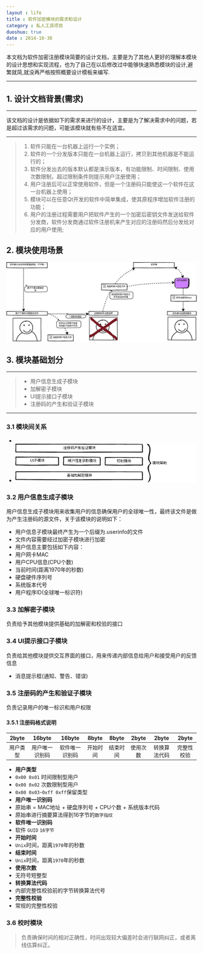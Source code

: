 ```yaml
---
layout : life
title : 软件加密模块的需求和设计
category : 私人工具项目
duoshuo: true
date : 2014-10-30
---
```


<!-- more -->

>
本文档为软件加密注册模块简要的设计文档，主要是为了其他人更好的理解本模块的设计思想和实现流程，也为了自己在以后修改过中能够快速熟悉模块的设计,避繁就简,就没再严格按照概要设计模板来编写.


******

## 1. 设计文档背景(需求)

******
该文档的设计是依据如下的需求来进行的设计，主要是为了解决需求中的问题，若是超过该需求的问题，可能该模块就有些不在适宜。

******

> 1. 软件只能在一台机器上运行一个实例；
> 2. 软件的一个分发版本只能在一台机器上运行，拷贝到其他机器是不能运行的；
> 3. 软件分发出去的版本默认都是演示版本，有功能限制、时间限制、使用次数限制，超过限制条件则提示用户注册使用；
> 4. 用户注册后可以正常使用软件，但是一个注册码只能使这一个软件在这一台机器上使用；
> 5. 模块可以在任意Qt开发的软件中简单集成，使其原程序增加软件注册的功能；
> 6. 用户的注册过程需要用户把软件产生的一个加密后密钥文件发送给软件分发商，软件分发商通过软件注册机来产生对应的注册码然后分发给对应的用户使用;


## 2. 模块使用场景

![软件总体架构图](/res/img/blog/软件加密模块文档资源/软件加密模块架构设计图.png)


## 3. 模块基础划分

******

> * 用户信息生成子模块
> * 加解密子模块
> * UI提示接口子模块
> * 注册码的产生和验证子模块

******

### 3.1 模块间关系

* 
 * ![软件模块架构图](/res/img/blog/软件加密模块文档资源/软件加密模块模块架构图.png)


### 3.2 用户信息生成子模块

> 
用户信息生成子模块用来收集用户的信息确保用户的全球唯一性，最终该文件是做为产生注册码的源文件，关于该模块的说明如下：

* 用户信息子模块最终产生为一个后缀为.userinfo的文件
* 文件内容需要经过加密子模块进行加密
* 用户信息主要包括如下内容：
 * 用户网卡MAC
 * 用户CPU信息(CPU个数)
 * 当前时间(距离1970年的秒数)
 * 硬盘硬件序列号
 * 系统版本代号
 * 用户程序ID(全球唯一标识符)


### 3.3 加解密子模块

> 
负责给予其他模块提供基础的加解密和校验的接口

### 3.4 UI提示接口子模块

>
负责给其他模块提供交互界面的接口，用来传递内部信息给用户和接受用户的反馈信息

* 消息提示框(通知、警告、错误)

### 3.5 注册码的产生和验证子模块

>
负责记录用户的唯一标识和用户权限

#### 3.5.1 注册码格式说明

|2byte|16byte|16byte|8byte|8byte|2byte|2byte|2byte|
|:--------:|:--------:|:--------:|:--------:|:--------:|:--------:|:--------:|:--------:|
|用户类型|用户唯一识别码|软件唯一识别码|开始时间|结束时间|使用次数|转换算法代码|完整性校验|

* **用户类型**
 * ```0x00 0x01``` 时间限制型用户
 * ```0x00 0x02``` 次数限制型用户
 * ```0x00 0x03```-```0xff 0xff```保留类型 
* **用户唯一识别码**
 * 原始串 = MAC地址 + 硬盘序列号 + CPU个数 + 系统版本代码
 * 原始串进行摘要算法得到16字节的```数字指纹```
* **软件唯一识别码**
 * 软件 ```GUID``` ```16字节```
* **开始时间**
 * ```Unix```时间，距离```1970```年的秒数
* **结束时间**
 * ```Unix```时间，距离```1970```年的秒数
* **使用次数**
 * 无符号短整型
* **转换算法代码**
 * 内部完整性校验前的字节转换算法代号
* **完整性校验**
 * 常规的完整性校验

### 3.6 校时模块

> 负责确保时间的相对正确性，时间出现较大偏差时会进行联网纠正，或者离线估算纠正。





